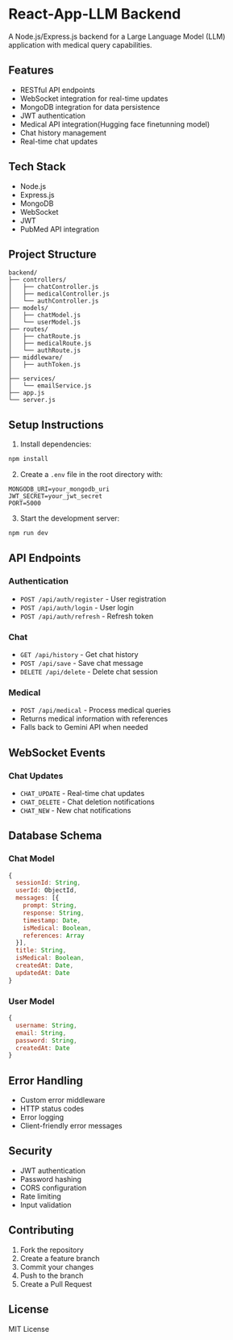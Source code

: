 # React-App-LLM Backend

A Node.js/Express.js backend for a Large Language Model (LLM) application with medical query capabilities.

## Features

- RESTful API endpoints
- WebSocket integration for real-time updates
- MongoDB integration for data persistence
- JWT authentication
- Medical API integration(Hugging face finetunning model)
- Chat history management
- Real-time chat updates

## Tech Stack

- Node.js
- Express.js
- MongoDB
- WebSocket
- JWT
- PubMed API integration

## Project Structure

```
backend/
├── controllers/
│   ├── chatController.js
│   ├── medicalController.js
│   └── authController.js
├── models/
│   ├── chatModel.js
│   └── userModel.js
├── routes/
│   ├── chatRoute.js
│   ├── medicalRoute.js
│   └── authRoute.js
├── middleware/
│   ├── authToken.js
│   
├── services/
│   └── emailService.js
├── app.js
└── server.js
```

## Setup Instructions

1. Install dependencies:

```bash
npm install
```

2. Create a `.env` file in the root directory with:

```env
MONGODB_URI=your_mongodb_uri
JWT_SECRET=your_jwt_secret
PORT=5000
```

3. Start the development server:

```bash
npm run dev
```

## API Endpoints

### Authentication

- `POST /api/auth/register` - User registration
- `POST /api/auth/login` - User login
- `POST /api/auth/refresh` - Refresh token

### Chat

- `GET /api/history` - Get chat history
- `POST /api/save` - Save chat message
- `DELETE /api/delete` - Delete chat session

### Medical

- `POST /api/medical` - Process medical queries
- Returns medical information with references
- Falls back to Gemini API when needed

## WebSocket Events

### Chat Updates

- `CHAT_UPDATE` - Real-time chat updates
- `CHAT_DELETE` - Chat deletion notifications
- `CHAT_NEW` - New chat notifications

## Database Schema

### Chat Model

```javascript
{
  sessionId: String,
  userId: ObjectId,
  messages: [{
    prompt: String,
    response: String,
    timestamp: Date,
    isMedical: Boolean,
    references: Array
  }],
  title: String,
  isMedical: Boolean,
  createdAt: Date,
  updatedAt: Date
}
```

### User Model

```javascript
{
  username: String,
  email: String,
  password: String,
  createdAt: Date
}
```

## Error Handling

- Custom error middleware
- HTTP status codes
- Error logging
- Client-friendly error messages

## Security

- JWT authentication
- Password hashing
- CORS configuration
- Rate limiting
- Input validation

## Contributing

1. Fork the repository
2. Create a feature branch
3. Commit your changes
4. Push to the branch
5. Create a Pull Request

## License

MIT License
